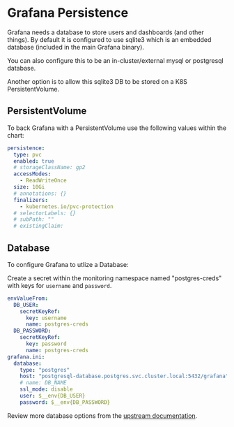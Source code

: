 # Grafana Persistence

Grafana needs a database to store users and dashboards (and other things). By default it is configured to use sqlite3 which is an embedded database (included in the main Grafana binary).

You can also configure this to be an in-cluster/external mysql or postgresql database.

Another option is to allow this sqlite3 DB to be stored on a K8S PersistentVolume.

## PersistentVolume

To back Grafana with a PersistentVolume use the following values within the chart:

```yaml
persistence:
  type: pvc
  enabled: true
  # storageClassName: gp2
  accessModes:
    - ReadWriteOnce
  size: 10Gi
  # annotations: {}
  finalizers:
    - kubernetes.io/pvc-protection
  # selectorLabels: {}
  # subPath: ""
  # existingClaim:
```

## Database

To configure Grafana to utlize a Database:

Create a secret within the monitoring namespace named "postgres-creds" with keys for `username` and `password`.

```yaml
envValueFrom:
  DB_USER:
    secretKeyRef:
      key: username
      name: postgres-creds
  DB_PASSWORD:
    secretKeyRef:
      key: password
      name: postgres-creds
grafana.ini:
  database:
    type: "postgres"
    host: "postgresql-database.postgres.svc.cluster.local:5432/grafana"
    # name: DB_NAME
    ssl_mode: disable 
    user: $__env{DB_USER}
    password: $__env{DB_PASSWORD}
```

Review more database options from the [upstream documentation](https://grafana.com/docs/grafana/latest/administration/configuration/#database).